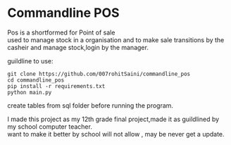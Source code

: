 # Commandline POS

Pos is a shortformed for Point of sale</br>
used to manage stock in a organisation and to make sale transitions by the casheir and manage stock,login by the manager.</br>

guildline to use:</br>

`git clone https://github.com/007rohitSaini/commandline_pos `</br>
`cd commandline_pos`</br>
`pip install -r requirements.txt`</br>
`python main.py`</br>

create tables from sql folder before running the program.</br>

I made this project as my 12th grade final project,made it as guildlined by my school computer teacher.</br>
want to make it better by school will not allow , may be never get a update.
